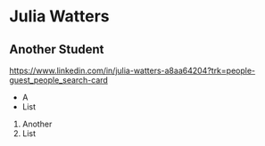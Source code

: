 # Julia Watters
## Another Student
https://www.linkedin.com/in/julia-watters-a8aa64204?trk=people-guest_people_search-card
* A
* List
1) Another
2) List
